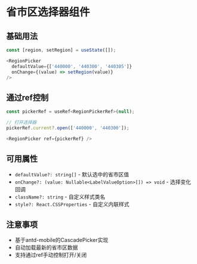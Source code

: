 # 省市区选择器组件

## 基础用法

```js
const [region, setRegion] = useState([]);

<RegionPicker 
  defaultValue={['440000', '440300', '440305']}
  onChange={(value) => setRegion(value)}
/>
```

## 通过ref控制

```js
const pickerRef = useRef<RegionPickerRef>(null);

// 打开选择器
pickerRef.current?.open(['440000', '440300']);

<RegionPicker ref={pickerRef} />
```

## 可用属性
- `defaultValue?: string[]` - 默认选中的省市区值
- `onChange?: (value: Nullable<LabelValueOption>[]) => void` - 选择变化回调
- `className?: string` - 自定义样式类名
- `style?: React.CSSProperties` - 自定义内联样式

## 注意事项
- 基于antd-mobile的CascadePicker实现
- 自动加载最新的省市区数据
- 支持通过ref手动控制打开/关闭
